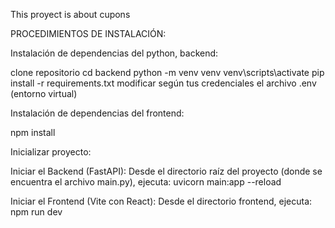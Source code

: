 This proyect is about cupons

PROCEDIMIENTOS DE INSTALACIÓN:

Instalación de dependencias del python, backend:

clone repositorio
cd backend
python -m venv venv
venv\scripts\activate
pip install -r requirements.txt
modificar según tus credenciales el archivo .env (entorno virtual)

Instalación de dependencias del frontend:

npm install

Inicializar proyecto:

Iniciar el Backend (FastAPI):
Desde el directorio raíz del proyecto (donde se encuentra el archivo main.py), ejecuta:
uvicorn main:app --reload

Iniciar el Frontend (Vite con React):
Desde el directorio frontend, ejecuta:
npm run dev
